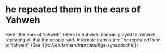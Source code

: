 # he repeated them in the ears of Yahweh

Here "the ears of Yahweh" refers to Yahweh. Samuel prayed to Yahweh repeating all that the people said. Alternate translation: "he repeated them to Yahweh" (See: [[rc://en/ta/man/translate/figs-synecdoche]])

